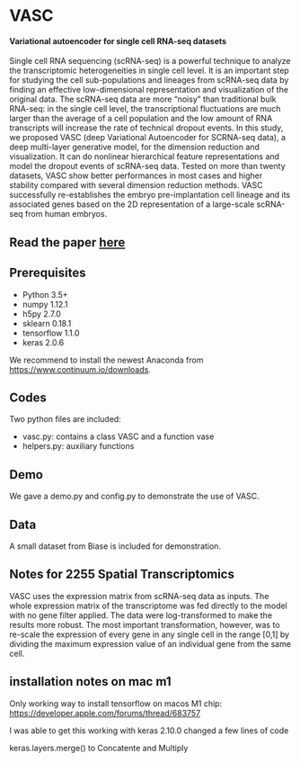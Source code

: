 # VASC
#### Variational autoencoder for single cell RNA-seq datasets

Single cell RNA sequencing (scRNA-seq) is a powerful technique to analyze the transcriptomic heterogeneities in single cell level. It is an important step for studying the cell sub-populations and lineages from scRNA-seq data by finding an effective low-dimensional representation and visualization of the original data. The scRNA-seq data are more “noisy” than traditional bulk RNA-seq: in the single cell level, the transcriptional fluctuations are much larger than the average of a cell population and the low amount of RNA transcripts will increase the rate of technical dropout events. In this study, we proposed VASC (deep Variational Autoencoder for SCRNA-seq data), a deep multi-layer generative model, for the dimension reduction and visualization. It can do nonlinear hierarchical feature representations and model the dropout events of scRNA-seq data. Tested on more than twenty datasets, VASC show better performances in most cases and higher stability compared with several dimension reduction methods. VASC successfully re-establishes the embryo pre-implantation cell lineage and its associated genes based on the 2D representation of a large-scale scRNA-seq from human embryos.

## Read the paper [here](https://www.ncbi.nlm.nih.gov/pmc/articles/PMC6364131/)

## Prerequisites
+ Python 3.5+
+ numpy 1.12.1
+ h5py 2.7.0
+ sklearn 0.18.1
+ tensorflow 1.1.0
+ keras 2.0.6

We recommend to install the newest Anaconda from https://www.continuum.io/downloads.

## Codes
Two python files are included:
- vasc.py: contains a class VASC and a function vase
- helpers.py: auxiliary functions

## Demo
We gave a demo.py and config.py to demonstrate the use of VASC.

## Data
A small dataset from Biase is included for demonstration.

## Notes for 2255 Spatial Transcriptomics

VASC uses the expression matrix from scRNA-seq data as inputs. The whole expression matrix of the transcriptome was fed directly to the model with no gene filter applied. The data were log-transformed to make the results more robust. The most important transformation, however, was to re-scale the expression of every gene in any single cell in the range [0,1] by dividing the maximum expression value of an individual gene from the same cell.

## installation notes on mac m1

Only working way to install tensorflow on macos M1 chip: https://developer.apple.com/forums/thread/683757

I was able to get this working with keras 2.10.0
changed a few lines of code 

keras.layers.merge()  to Concatente and Multiply

